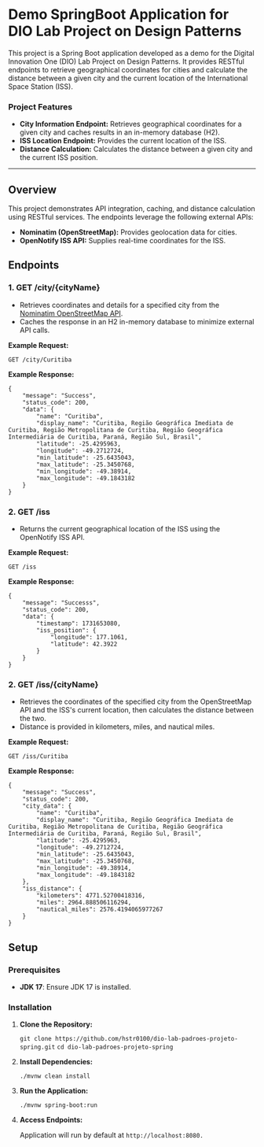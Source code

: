 # Demo SpringBoot Application for DIO Lab Project on Design Patterns

This project is a Spring Boot application developed as a demo for the Digital Innovation One (DIO) Lab Project on Design Patterns. It provides RESTful endpoints to retrieve geographical coordinates for cities and calculate the distance between a given city and the current location of the International Space Station (ISS).

### Project Features

-   **City Information Endpoint:** Retrieves geographical coordinates for a given city and caches results in an in-memory database (H2).
-   **ISS Location Endpoint:** Provides the current location of the ISS.
-   **Distance Calculation:** Calculates the distance between a given city and the current ISS position.
----------

## Overview

This project demonstrates API integration, caching, and distance calculation using RESTful services. The endpoints leverage the following external APIs:

-   **Nominatim (OpenStreetMap):** Provides geolocation data for cities.
-   **OpenNotify ISS API:** Supplies real-time coordinates for the ISS.

## Endpoints

### 1. **GET /city/{cityName}**

-   Retrieves coordinates and details for a specified city from the [Nominatim OpenStreetMap API](https://nominatim.openstreetmap.org/search).
-   Caches the response in an H2 in-memory database to minimize external API calls.

**Example Request:**

    GET /city/Curitiba
    
**Example Response:**

    {
        "message": "Success",
        "status_code": 200,
        "data": {
            "name": "Curitiba",
            "display_name": "Curitiba, Região Geográfica Imediata de Curitiba, Região Metropolitana de Curitiba, Região Geográfica Intermediária de Curitiba, Paraná, Região Sul, Brasil",
            "latitude": -25.4295963,
            "longitude": -49.2712724,
            "min_latitude": -25.6435043,
            "max_latitude": -25.3450768,
            "min_longitude": -49.38914,
            "max_longitude": -49.1843182
        }
    }

### 2. **GET /iss**

-   Returns the current geographical location of the ISS using the OpenNotify ISS API.

**Example Request:**

    GET /iss
    
**Example Response:**

    {
        "message": "Successs",
        "status_code": 200,
        "data": {
            "timestamp": 1731653080,
            "iss_position": {
                "longitude": 177.1061,
                "latitude": 42.3922
            }
        }
    }

### 2. **GET /iss/{cityName}**

-   Retrieves the coordinates of the specified city from the OpenStreetMap API and the ISS's current location, then calculates the distance between the two.
-   Distance is provided in kilometers, miles, and nautical miles.

**Example Request:**

    GET /iss/Curitiba
    
**Example Response:**

    {
        "message": "Success",
        "status_code": 200,
        "city_data": {
            "name": "Curitiba",
            "display_name": "Curitiba, Região Geográfica Imediata de Curitiba, Região Metropolitana de Curitiba, Região Geográfica Intermediária de Curitiba, Paraná, Região Sul, Brasil",
            "latitude": -25.4295963,
            "longitude": -49.2712724,
            "min_latitude": -25.6435043,
            "max_latitude": -25.3450768,
            "min_longitude": -49.38914,
            "max_longitude": -49.1843182
        },
        "iss_distance": {
            "kilometers": 4771.52700418316,
            "miles": 2964.888506116294,
            "nautical_miles": 2576.4194065977267
        }
    }


## Setup

### Prerequisites

-   **JDK 17**: Ensure JDK 17 is installed.

### Installation

1.  **Clone the Repository:**

      `git clone https://github.com/hstr0100/dio-lab-padroes-projeto-spring.git`
      `cd dio-lab-padroes-projeto-spring`

2.  **Install Dependencies:**

      `./mvnw clean install`

3.  **Run the Application:**

      `./mvnw spring-boot:run`

4.  **Access Endpoints:**

      Application will run by default at `http://localhost:8080.`

